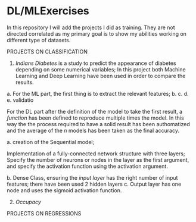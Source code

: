 # DL/MLExercises

In this repository I will add the projects I did as training. They are not directed correlated as my primary goal is to show my abilities working on different type of datasets.

PROJECTS ON CLASSIFICATION

1. _Indians Diabetes_ is a study to predict the appearance of diabetes depending on some numerical variables;
In this project both Machine Learning and Deep Learning have been used in order to compare the results.

a. For the ML part, the first thing is to extract the relevant features;
b.
c.
d.
e. validatio


For the DL part after the definition of the model to take the first result, a _function_ has been defined to reproduce multiple times the model. 
In this way the the process required to have a solid result has been authomatized and the average of the _n_ models has been taken as the final accuracy.

a. creation of the Sequential model;

Implementation of a fully-connected network structure with three layers; 
Specify the number of neurons or nodes in the layer as the first argument, and specify the activation function using the activation argument.

b. Dense Class, ensuring the _input layer_ has the right number of input features; there have been used 2 hidden layers
c. Output layer has one node and uses the sigmoid activation function.

2. _Occupacy_


PROJECTS ON REGRESSIONS
